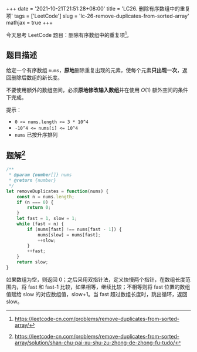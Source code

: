 +++
date = '2021-10-21T21:51:28+08:00'
title = 'LC26. 删除有序数组中的重复项'
tags = ['LeetCode']
slug = 'lc-26-remove-duplicates-from-sorted-array'
mathjax = true
+++

今天思考 LeetCode 题目：删除有序数组中的重复项[^1]。

## 题目描述

给定一个有序数组 `nums`，**原地**删除重复出现的元素，使每个元素**只出现一次**，返回删除后数组的新长度。

不要使用额外的数组空间，必须**原地修改输入数组**并在使用 $O(1)$ 额外空间的条件下完成。

提示：

- `0 <= nums.length <= 3 * 10^4`
- `-10^4 <= nums[i] <= 10^4`
- `nums` 已按升序排列

## 题解[^2]

```js
/**
 * @param {number[]} nums
 * @return {number}
 */
let removeDuplicates = function(nums) {
    const n = nums.length;
    if (n === 0) {
        return 0;
    }
    let fast = 1, slow = 1;
    while (fast < n) {
        if (nums[fast] !== nums[fast - 1]) {
            nums[slow] = nums[fast];
            ++slow;
        }
        ++fast;
    }
    return slow;
}
```

如果数组为空，则返回 0；之后采用双指针法，定义快慢两个指针，在数组长度范围内，将 fast 和 fast-1 比较，如果相等，继续比较；不相等则将 fast 位置的数组值赋给 slow 的对应数组值，slow+1。当 fast 超过数组长度时，跳出循环，返回 slow。

[^1]: https://leetcode-cn.com/problems/remove-duplicates-from-sorted-array/
[^2]: https://leetcode-cn.com/problems/remove-duplicates-from-sorted-array/solution/shan-chu-pai-xu-shu-zu-zhong-de-zhong-fu-tudo/